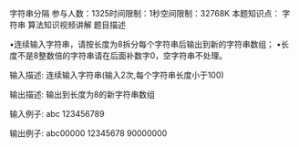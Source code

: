 字符串分隔
参与人数：1325时间限制：1秒空间限制：32768K
本题知识点： 字符串
 算法知识视频讲解
 题目描述

 •连续输入字符串，请按长度为8拆分每个字符串后输出到新的字符串数组；
 •长度不是8整数倍的字符串请在后面补数字0，空字符串不处理。

 输入描述:
 连续输入字符串(输入2次,每个字符串长度小于100)


 输出描述:
 输出到长度为8的新字符串数组

 输入例子:
 abc
 123456789

 输出例子:
 abc00000
 12345678
 90000000
